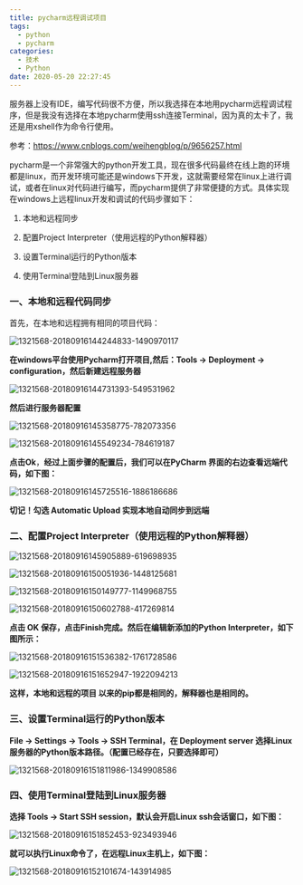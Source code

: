 ```yaml
---
title: pycharm远程调试项目
tags:
  - python
  - pycharm
categories:
  - 技术
  - Python
date: 2020-05-20 22:27:45
---
```


服务器上没有IDE，编写代码很不方便，所以我选择在本地用pycharm远程调试程序，但是我没有选择在本地pycharm使用ssh连接Terminal，因为真的太卡了，我还是用xshell作为命令行使用。

参考：https://www.cnblogs.com/weihengblog/p/9656257.html

<!--more-->

pycharm是一个非常强大的python开发工具，现在很多代码最终在线上跑的环境都是linux，而开发环境可能还是windows下开发，这就需要经常在linux上进行调试，或者在linux对代码进行编写，而pycharm提供了非常便捷的方式。具体实现在windows上远程linux开发和调试的代码步骤如下：

1. 本地和远程同步

2. 配置Project Interpreter（使用远程的Python解释器）

3. 设置Terminal运行的Python版本

4. 使用Terminal登陆到Linux服务器

### 一、本地和远程代码同步

首先，在本地和远程拥有相同的项目代码：

![1321568-20180916144244833-1490970117](http://zchsakura-blog.oss-cn-beijing.aliyuncs.com/20201012105507.png)

**在windows平台使用Pycharm打开项目,然后：Tools -> Deployment -> configuration，然后新建远程服务器**

![1321568-20180916144731393-549531962](http://zchsakura-blog.oss-cn-beijing.aliyuncs.com/20201012105650.png)

**然后进行服务器配置**

![1321568-20180916145358775-782073356](http://zchsakura-blog.oss-cn-beijing.aliyuncs.com/20201012105658.png)

![1321568-20180916145549234-784619187](http://zchsakura-blog.oss-cn-beijing.aliyuncs.com/20201012105705.png)

**点击Ok**，**经过上面步骤的配置后，我们可以在PyCharm 界面的右边查看远端代码，如下图：**

![1321568-20180916145725516-1886186686](http://zchsakura-blog.oss-cn-beijing.aliyuncs.com/20201012105836.png)

**切记！勾选 Automatic Upload  实现本地自动同步到远端**

### 二、配置Project Interpreter（使用远程的Python解释器）

![1321568-20180916145905889-619698935](http://zchsakura-blog.oss-cn-beijing.aliyuncs.com/20201012105842.png)

![1321568-20180916150051936-1448125681](http://zchsakura-blog.oss-cn-beijing.aliyuncs.com/20201012105846.png)

 ![1321568-20180916150149777-1149968755](http://zchsakura-blog.oss-cn-beijing.aliyuncs.com/20201012105852.png)

 ![1321568-20180916150602788-417269814](http://zchsakura-blog.oss-cn-beijing.aliyuncs.com/20201012105900.png)

**点击 OK 保存，点击Finish完成。然后在编辑新添加的Python Interpreter，如下图所示：**

![1321568-20180916151536382-1761728586](http://zchsakura-blog.oss-cn-beijing.aliyuncs.com/20201012110011.png)

 ![1321568-20180916151652947-1922094213](http://zchsakura-blog.oss-cn-beijing.aliyuncs.com/20201012110017.png)

 **这样，本地和远程的项目 以来的pip都是相同的，解释器也是相同的。**

### 三、设置Terminal运行的Python版本

**File -> Settings -> Tools -> SSH Terminal，在 Deployment server 选择Linux服务器的Python版本路径。（配置已经存在，只要选择即可）**

![1321568-20180916151811986-1349908586](http://zchsakura-blog.oss-cn-beijing.aliyuncs.com/20201012110030.png)

### 四、使用Terminal登陆到Linux服务器

 **选择 Tools -> Start SSH session，默认会开启Linux ssh会话窗口，如下图：**

![1321568-20180916151852453-923493946](http://zchsakura-blog.oss-cn-beijing.aliyuncs.com/20201012110034.png)

**就可以执行Linux命令了，在远程Linux主机上，如下图：**

 ![1321568-20180916152101674-143914985](http://zchsakura-blog.oss-cn-beijing.aliyuncs.com/20201012110042.png)